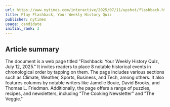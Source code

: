 ```yaml
---
url: https://www.nytimes.com/interactive/2025/07/11/upshot/flashback.html
title: Play Flashback, Your Weekly History Quiz
publisher: nytimes
usage: candidate
initial_rank: 3
---
```

## Article summary
The document is a web page titled "Flashback: Your Weekly History Quiz, July 12, 2025." It invites readers to place 8 notable historical events in chronological order by tapping on them. The page includes various sections such as Climate, Weather, Sports, Business, and Tech, among others. It also features columns by notable writers like Jamelle Bouie, David Brooks, and Thomas L. Friedman. Additionally, the page offers a range of puzzles, recipes, and newsletters, including "The Cooking Newsletter" and "The Veggie."

